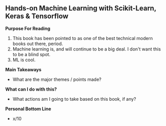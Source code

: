 ## Hands-on Machine Learning with Scikit-Learn, Keras & Tensorflow

**Purpose For Reading**
 1. This book has been pointed to as one of the best technical modern books out there, period.
 2. Machine learning is, and will continue to be a big deal. I don't want this to be a blind spot.
 3. ML is cool.
 
**Main Takeaways**
- What are the major themes / points made?

**What can I do with this?**
- What actions am I going to take based on this book, if any?

**Personal Bottom Line**
- x/10
<!--stackedit_data:
eyJoaXN0b3J5IjpbLTE5MDQ5ODk4MDFdfQ==
-->